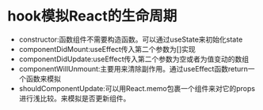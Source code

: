 # hook模拟React的生命周期
- constructor:函数组件不需要构造函数。可以通过useState来初始化state
- componentDidMount:useEffect传入第二个参数为[]实现
- componentDidUpdate:useEffect传入第二个参数为空或者为值变动的数组
- componentWillUnmount:主要用来清除副作用。通过useEffect函数return一个函数来模拟
- shouldComponentUpdate:可以用React.memo包裹一个组件来对它的props进行浅比较。来模拟是否更新组件。